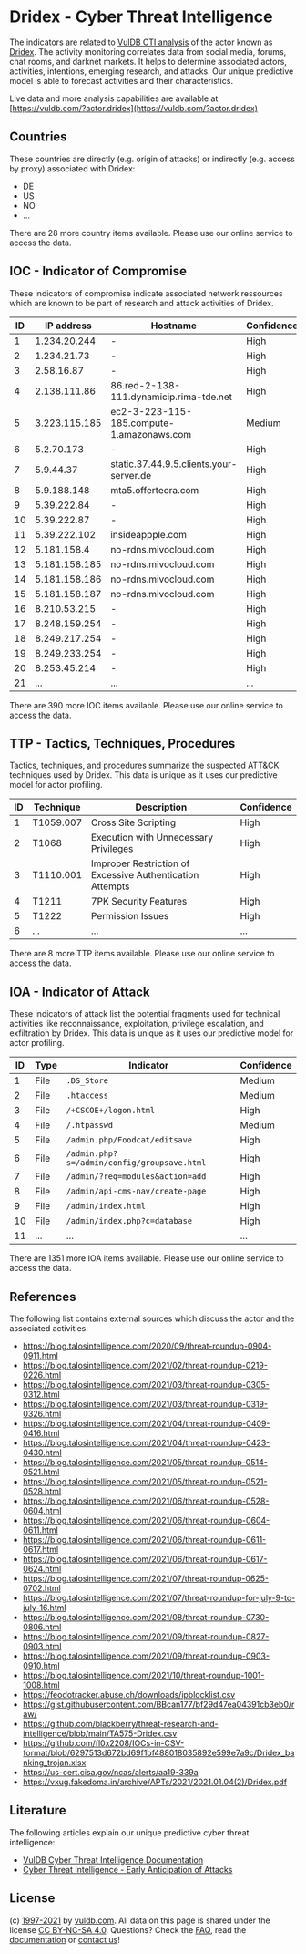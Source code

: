 # Dridex - Cyber Threat Intelligence

The indicators are related to [VulDB CTI analysis](https://vuldb.com/?doc.cti) of the actor known as [Dridex](https://vuldb.com/?actor.dridex). The activity monitoring correlates data from social media, forums, chat rooms, and darknet markets. It helps to determine associated actors, activities, intentions, emerging research, and attacks. Our unique predictive model is able to forecast activities and their characteristics.

Live data and more analysis capabilities are available at [https://vuldb.com/?actor.dridex](https://vuldb.com/?actor.dridex)

## Countries

These countries are directly (e.g. origin of attacks) or indirectly (e.g. access by proxy) associated with Dridex:

* DE
* US
* NO
* ...

There are 28 more country items available. Please use our online service to access the data.

## IOC - Indicator of Compromise

These indicators of compromise indicate associated network ressources which are known to be part of research and attack activities of Dridex.

ID | IP address | Hostname | Confidence
-- | ---------- | -------- | ----------
1 | 1.234.20.244 | - | High
2 | 1.234.21.73 | - | High
3 | 2.58.16.87 | - | High
4 | 2.138.111.86 | 86.red-2-138-111.dynamicip.rima-tde.net | High
5 | 3.223.115.185 | ec2-3-223-115-185.compute-1.amazonaws.com | Medium
6 | 5.2.70.173 | - | High
7 | 5.9.44.37 | static.37.44.9.5.clients.your-server.de | High
8 | 5.9.188.148 | mta5.offerteora.com | High
9 | 5.39.222.84 | - | High
10 | 5.39.222.87 | - | High
11 | 5.39.222.102 | insideappple.com | High
12 | 5.181.158.4 | no-rdns.mivocloud.com | High
13 | 5.181.158.185 | no-rdns.mivocloud.com | High
14 | 5.181.158.186 | no-rdns.mivocloud.com | High
15 | 5.181.158.187 | no-rdns.mivocloud.com | High
16 | 8.210.53.215 | - | High
17 | 8.248.159.254 | - | High
18 | 8.249.217.254 | - | High
19 | 8.249.233.254 | - | High
20 | 8.253.45.214 | - | High
21 | ... | ... | ...

There are 390 more IOC items available. Please use our online service to access the data.

## TTP - Tactics, Techniques, Procedures

Tactics, techniques, and procedures summarize the suspected ATT&CK techniques used by Dridex. This data is unique as it uses our predictive model for actor profiling.

ID | Technique | Description | Confidence
-- | --------- | ----------- | ----------
1 | T1059.007 | Cross Site Scripting | High
2 | T1068 | Execution with Unnecessary Privileges | High
3 | T1110.001 | Improper Restriction of Excessive Authentication Attempts | High
4 | T1211 | 7PK Security Features | High
5 | T1222 | Permission Issues | High
6 | ... | ... | ...

There are 8 more TTP items available. Please use our online service to access the data.

## IOA - Indicator of Attack

These indicators of attack list the potential fragments used for technical activities like reconnaissance, exploitation, privilege escalation, and exfiltration by Dridex. This data is unique as it uses our predictive model for actor profiling.

ID | Type | Indicator | Confidence
-- | ---- | --------- | ----------
1 | File | `.DS_Store` | Medium
2 | File | `.htaccess` | Medium
3 | File | `/+CSCOE+/logon.html` | High
4 | File | `/.htpasswd` | Medium
5 | File | `/admin.php/Foodcat/editsave` | High
6 | File | `/admin.php?s=/admin/config/groupsave.html` | High
7 | File | `/admin/?req=modules&action=add` | High
8 | File | `/admin/api-cms-nav/create-page` | High
9 | File | `/admin/index.html` | High
10 | File | `/admin/index.php?c=database` | High
11 | ... | ... | ...

There are 1351 more IOA items available. Please use our online service to access the data.

## References

The following list contains external sources which discuss the actor and the associated activities:

* https://blog.talosintelligence.com/2020/09/threat-roundup-0904-0911.html
* https://blog.talosintelligence.com/2021/02/threat-roundup-0219-0226.html
* https://blog.talosintelligence.com/2021/03/threat-roundup-0305-0312.html
* https://blog.talosintelligence.com/2021/03/threat-roundup-0319-0326.html
* https://blog.talosintelligence.com/2021/04/threat-roundup-0409-0416.html
* https://blog.talosintelligence.com/2021/04/threat-roundup-0423-0430.html
* https://blog.talosintelligence.com/2021/05/threat-roundup-0514-0521.html
* https://blog.talosintelligence.com/2021/05/threat-roundup-0521-0528.html
* https://blog.talosintelligence.com/2021/06/threat-roundup-0528-0604.html
* https://blog.talosintelligence.com/2021/06/threat-roundup-0604-0611.html
* https://blog.talosintelligence.com/2021/06/threat-roundup-0611-0617.html
* https://blog.talosintelligence.com/2021/06/threat-roundup-0617-0624.html
* https://blog.talosintelligence.com/2021/07/threat-roundup-0625-0702.html
* https://blog.talosintelligence.com/2021/07/threat-roundup-for-july-9-to-july-16.html
* https://blog.talosintelligence.com/2021/08/threat-roundup-0730-0806.html
* https://blog.talosintelligence.com/2021/09/threat-roundup-0827-0903.html
* https://blog.talosintelligence.com/2021/09/threat-roundup-0903-0910.html
* https://blog.talosintelligence.com/2021/10/threat-roundup-1001-1008.html
* https://feodotracker.abuse.ch/downloads/ipblocklist.csv
* https://gist.githubusercontent.com/BBcan177/bf29d47ea04391cb3eb0/raw/
* https://github.com/blackberry/threat-research-and-intelligence/blob/main/TA575-Dridex.csv
* https://github.com/fl0x2208/IOCs-in-CSV-format/blob/6297513d672bd69f1bf488018035892e599e7a9c/Dridex_banking_trojan.xlsx
* https://us-cert.cisa.gov/ncas/alerts/aa19-339a
* https://vxug.fakedoma.in/archive/APTs/2021/2021.01.04(2)/Dridex.pdf

## Literature

The following articles explain our unique predictive cyber threat intelligence:

* [VulDB Cyber Threat Intelligence Documentation](https://vuldb.com/?doc.cti)
* [Cyber Threat Intelligence - Early Anticipation of Attacks](https://www.scip.ch/en/?labs.20201022)

## License

(c) [1997-2021](https://vuldb.com/?doc.changelog) by [vuldb.com](https://vuldb.com/?doc.about). All data on this page is shared under the license [CC BY-NC-SA 4.0](https://creativecommons.org/licenses/by-nc-sa/4.0/). Questions? Check the [FAQ](https://vuldb.com/?doc.faq), read the [documentation](https://vuldb.com/?doc) or [contact us](https://vuldb.com/?contact)!
